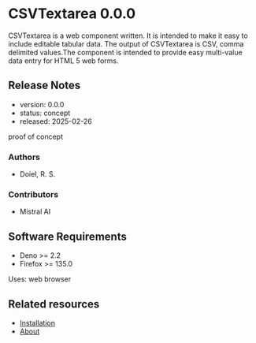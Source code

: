 
# CSVTextarea 0.0.0

CSVTextarea is a web component written. It is intended to make it easy to include editable tabular data. The output of CSVTextarea is CSV, comma delimited values.The component is 
intended to provide easy multi-value data entry for HTML 5 web forms.

## Release Notes

- version: 0.0.0
- status: concept
- released: 2025-02-26

proof of concept


### Authors

- Doiel, R. S.


### Contributors

- Mistral AI


## Software Requirements

- Deno &gt;&#x3D; 2.2
- Firefox &gt;&#x3D; 135.0

Uses: web browser

## Related resources





- [Installation](INSTALL.md)
- [About](about.md)

